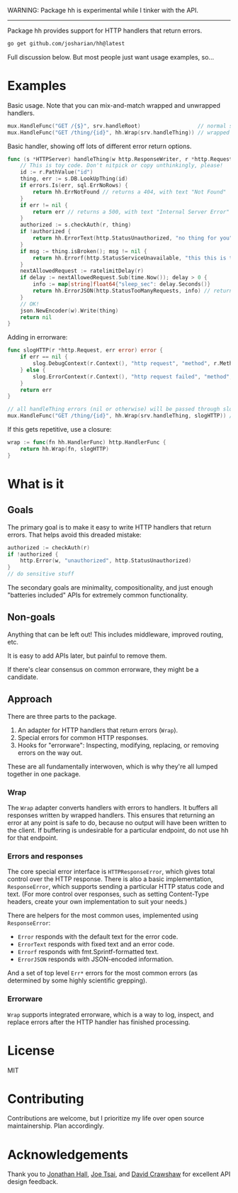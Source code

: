 WARNING: Package hh is experimental while I tinker with the API.

---

Package hh provides support for HTTP handlers that return errors.

```sh
go get github.com/josharian/hh@latest
```

Full discussion below. But most people just want usage examples, so...

# Examples

Basic usage. Note that you can mix-and-match wrapped and unwrapped handlers.

```go
mux.HandleFunc("GET /{$}", srv.handleRoot)                  // normal stdlib handler
mux.HandleFunc("GET /thing/{id}", hh.Wrap(srv.handleThing)) // wrapped handler
```

Basic handler, showing off lots of different error return options.

```go
func (s *HTTPServer) handleThing(w http.ResponseWriter, r *http.Request) error {
	// This is toy code. Don't nitpick or copy unthinkingly, please!
	id := r.PathValue("id")
	thing, err := s.DB.LookUpThing(id)
	if errors.Is(err, sql.ErrNoRows) {
		return hh.ErrNotFound // returns a 404, with text "Not Found"
	}
	if err != nil {
		return err // returns a 500, with text "Internal Server Error"
	}
	authorized := s.checkAuth(r, thing)
	if !authorized {
		return hh.ErrorText(http.StatusUnauthorized, "no thing for you") // returns 401, with custom text
	}
	if msg := thing.isBroken(); msg != nil {
		return hh.Errorf(http.StatusServiceUnavailable, "this this is temporarily broken: %v", msg)
	}
	nextAllowedRequest := ratelimitDelay(r)
	if delay := nextAllowedRequest.Sub(time.Now()); delay > 0 {
		info := map[string]float64{"sleep_sec": delay.Seconds()}
		return hh.ErrorJSON(http.StatusTooManyRequests, info) // return a 429 with JSON-encoded info
	}
	// OK!
	json.NewEncoder(w).Write(thing)
	return nil
}
```

Adding in errorware:

```go
func slogHTTP(r *http.Request, err error) error {
	if err == nil {
		slog.DebugContext(r.Context(), "http request", "method", r.Method, "url", r.URL.String())
	} else {
		slog.ErrorContext(r.Context(), "http request failed", "method", r.Method, "url", r.URL.String(), "err", err)
	}
	return err
}

// all handleThing errors (nil or otherwise) will be passed through slogHTTP
mux.HandleFunc("GET /thing/{id}", hh.Wrap(srv.handleThing, slogHTTP)) // all handleThing errors
```

If this gets repetitive, use a closure:

```go
wrap := func(fn hh.HandlerFunc) http.HandlerFunc {
	return hh.Wrap(fn, slogHTTP)
}
```

# What is it

## Goals

The primary goal is to make it easy to write HTTP handlers that return errors. That helps avoid this dreaded mistake:

```go
authorized := checkAuth(r)
if !authorized {
	http.Error(w, "unauthorized", http.StatusUnauthorized)
}
// do sensitive stuff
```

The secondary goals are minimality, compositionality, and just enough "batteries included" APIs for extremely common functionality.

## Non-goals

Anything that can be left out! This includes middleware, improved routing, etc.

It is easy to add APIs later, but painful to remove them.

If there's clear consensus on common errorware, they might be a candidate.

## Approach

There are three parts to the package.

1. An adapter for HTTP handlers that return errors (`Wrap`).
2. Special errors for common HTTP responses.
3. Hooks for "errorware": Inspecting, modifying, replacing, or removing errors on the way out.

These are all fundamentally interwoven, which is why they're all lumped together in one package.

### Wrap

The `Wrap` adapter converts handlers with errors to handlers. It buffers all responses written by wrapped handlers. This ensures that returning an error at any point is safe to do, because no output will have been written to the client. If buffering is undesirable for a particular endpoint, do not use hh for that endpoint.

### Errors and responses

The core special error interface is `HTTPResponseError`, which gives total control over the HTTP response. There is also a basic implementation, `ResponseError`, which supports sending a particular HTTP status code and text. (For more control over responses, such as setting Content-Type headers, create your own implementation to suit your needs.)

There are helpers for the most common uses, implemented using `ResponseError`:

* `Error` responds with the default text for the error code.
* `ErrorText` responds with fixed text and an error code.
* `Errorf` responds with fmt.Sprintf-formatted text.
* `ErrorJSON` responds with JSON-encoded information.

And a set of top level `Err*` errors for the most common errors (as determined by some highly scientific grepping).

### Errorware

`Wrap` supports integrated errorware, which is a way to log, inspect, and replace errors after the HTTP handler has finished processing.

# License

MIT

# Contributing

Contributions are welcome, but I prioritize my life over open source maintainership. Plan accordingly.

# Acknowledgements

Thank you to [Jonathan Hall](https://jhall.io), [Joe Tsai](https://github.com/dsnet), and [David Crawshaw](https://crawshaw.io) for excellent API design feedback.
